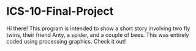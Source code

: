 # ICS-10-Final-Project
Hi there! This program is intended to show a short story involving two fly twins, their friend Anty, a spider, and a couple of bees. This was entirely coded using processing graphics. Check it out!
